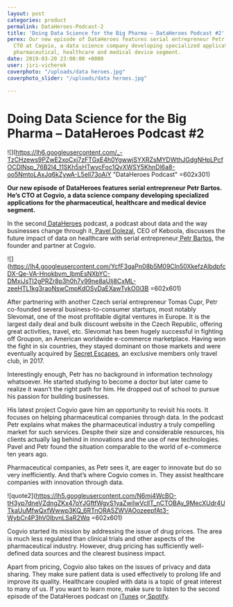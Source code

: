 ```yaml
---
layout: post
categories: product
permalink: DataHeroes-Podcast-2
title: 'Doing Data Science for the Big Pharma – DataHeroes Podcast #2'
perex: Our new episode of DataHeroes features serial entrepreneur Petr Bartos. He’s
  CTO at Cogvio, a data science company developing specialized applications for the
  pharmaceutical, healthcare and medical device segment.
date: 2019-03-20 23:00:00 +0000
user: jiri-vicherek
coverphoto: "/uploads/data heroes.jpg"
coverphoto_slider: "/uploads/data heroes.jpg"

---
```

# Doing Data Science for the Big Pharma – DataHeroes Podcast #2

![](https://lh6.googleusercontent.com/_-TzCHzews9PZwE2xoCxj7zFTGxE4h0YgwwjSYXRZsMYDWthJGdgNHpLPcfOCDlNsp_76B2l4_11SKh5sHTwvcFoc1QvXWSY5KhnDl6a8-oo5NmtoLAxJq6kZywA-L5eIl73oAiY "DataHeroes Podcast" =602x301)

**Our new episode of DataHeroes features serial entrepreneur Petr Bartos. He’s CTO at Cogvio, a data science company developing specialized applications for the pharmaceutical, healthcare and medical device segment.**

In the second[ DataHeroes](https://blog.keboola.com/keboola-has-just-launched-its-podcast) podcast, a podcast about data and the way businesses change through it,[ Pavel Dolezal](https://www.linkedin.com/in/paveld/), CEO of Keboola, discusses the future impact of data on healthcare with serial entrepreneur[ Petr Bartos](https://www.linkedin.com/in/petr-barto%C5%A1-774a6957/), the founder and partner at Cogvio.

![](https://lh4.googleusercontent.com/YcfF3qaPn08b5M09Cln50XkefzAlbdpfcDX-Qe-VA-Hnokbvm_lbmEsNXbYC-DMxiJsTI2gPRZr8p3h0h7v99ne8aUlj8CxML-zeeHTL1kg3raoNswCmpKdOSyDaEXawTykO0i3B =602x601)

After partnering with another Czech serial entrepreneur Tomas Cupr, Petr co-founded several business-to-consumer startups, most notably Slevomat, one of the most profitable digital ventures in Europe. It is the largest daily deal and bulk discount website in the Czech Republic, offering great activities, travel, etc. Slevomat has been hugely successful in fighting off Groupon, an American worldwide e-commerce marketplace. Having won the fight in six countries, they stayed dominant on those markets and were eventually acquired by [Secret Escapes](https://www.secretescapes.com/), an exclusive members only travel club, in 2017.

Interestingly enough, Petr has no background in information technology whatsoever. He started studying to become a doctor but later came to realize it wasn’t the right path for him. He dropped out of school to pursue his passion for building businesses.

His latest project Cogvio gave him an opportunity to revisit his roots. It focuses on helping pharmaceutical companies through data. In the podcast Petr explains what makes the pharmaceutical industry a truly compelling market for such services. Despite their size and considerable resources, his clients actually lag behind in innovations and the use of new technologies. Pavel and Petr found the situation comparable to the world of e-commerce ten years ago.

Pharmaceutical companies, as Petr sees it, are eager to innovate but do so very inefficiently. And that’s where Cogvio comes in. They assist healthcare companies with innovation through data.

![quote2](https://lh5.googleusercontent.com/N6mj4WcBO-tH3yp7dneVZdngZKx47oYJGftfWgvS1yaZwiIwVcllT_nCTOBAy_9MecXUdr4UTkaUuMfwQxfWwwp3KQ_6RTnORA5ZWVAOozeepfAt3-WybCr4P3hV0lbvnLSaR2Wq =602x601)

Cogvio started its mission by addressing the issue of drug prices. The area is much less regulated than clinical trials and other aspects of the pharmaceutical industry. However, drug pricing has sufficiently well-defined data sources and the clearest business impact.

Apart from pricing, Cogvio also takes on the issues of privacy and data sharing. They make sure patient data is used effectively to prolong life and improve its quality. Healthcare coupled with data is a topic of great interest to many of us. If you want to learn more, make sure to listen to the second episode of the DataHeroes podcast on [iTunes](https://itunes.apple.com/cz/podcast/dataheroes/id1442313148?mt=2#) or[ Spotify](https://open.spotify.com/episode/5eXGWpm4OPECZZF496z4Ej).